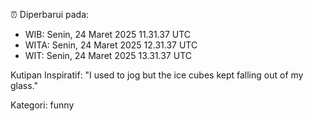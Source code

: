 ⏰ Diperbarui pada:
- WIB: Senin, 24 Maret 2025 11.31.37 UTC
- WITA: Senin, 24 Maret 2025 12.31.37 UTC
- WIT: Senin, 24 Maret 2025 13.31.37 UTC

Kutipan Inspiratif:
"I used to jog but the ice cubes kept falling out of my glass."


Kategori: funny

